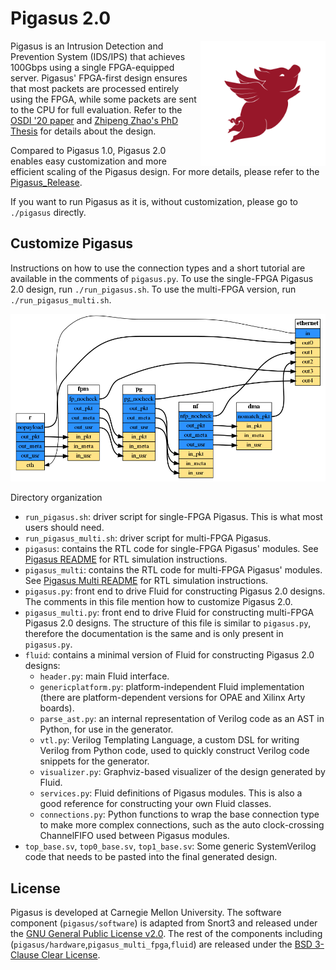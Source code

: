 # Pigasus 2.0
<img align="right" width="200" src="./pigasus_logo.png">

Pigasus is an Intrusion Detection and Prevention System (IDS/IPS) that achieves 100Gbps using a single FPGA-equipped server. Pigasus' FPGA-first design ensures that most packets are processed entirely using the FPGA, while some packets are sent to the CPU for full evaluation. Refer to the [OSDI '20 paper](https://www.usenix.org/conference/osdi20/presentation/zhao-zhipeng) and [Zhipeng Zhao's PhD Thesis](http://users.ece.cmu.edu/~jhoe/distribution/2021/zhao.pdf) for details about the design.

Compared to Pigasus 1.0, Pigasus 2.0 enables easy customization and more efficient scaling of the Pigasus design. For more details, please refer to the [Pigasus_Release](pigasus_release.md).

If you want to run Pigasus as it is, without customization, please go to `./pigasus` directly. 

## Customize Pigasus
Instructions on how to use the connection types and a short tutorial are available in the comments of `pigasus.py`. To use the single-FPGA Pigasus 2.0 design, run `./run_pigasus.sh`. To use the multi-FPGA version, run `./run_pigasus_multi.sh`.

<img src="./services.gv.png">

Directory organization
* `run_pigasus.sh`: driver script for single-FPGA Pigasus. This is what most users should need.
* `run_pigasus_multi.sh`: driver script for multi-FPGA Pigasus.
* `pigasus`: contains the RTL code for single-FPGA Pigasus' modules. See [Pigasus README](pigasus/README.md) for RTL simulation instructions.
* `pigasus_multi`: contains the RTL code for multi-FPGA Pigasus' modules. See [Pigasus Multi README](pigasus_multi/README.md) for RTL simulation instructions.
* `pigasus.py`: front end to drive Fluid for constructing Pigasus 2.0 designs. The comments in this file mention how to customize Pigasus 2.0.
* `pigasus_multi.py`: front end to drive Fluid for constructing multi-FPGA Pigasus 2.0 designs. The structure of this file is similar to `pigasus.py`, therefore the documentation is the same and is only present in `pigasus.py`.
* `fluid`: contains a minimal version of Fluid for constructing Pigasus 2.0 designs:
    * `header.py`: main Fluid interface.
    * `genericplatform.py`: platform-independent Fluid implementation (there are platform-dependent versions for OPAE and Xilinx Arty boards).
    * `parse_ast.py`: an internal representation of Verilog code as an AST in Python, for use in the generator.
    * `vtl.py`: Verilog Templating Language, a custom DSL for writing Verilog from Python code, used to quickly construct Verilog code snippets for the generator.
    * `visualizer.py`: Graphviz-based visualizer of the design generated by Fluid. 
    * `services.py`: Fluid definitions of Pigasus modules. This is also a good reference for constructing your own Fluid classes.
    * `connections.py`: Python functions to wrap the base connection type to make more complex connections, such as the auto clock-crossing ChannelFIFO used between Pigasus modules.
* `top_base.sv`, `top0_base.sv`, `top1_base.sv`: Some generic SystemVerilog code that needs to be pasted into the final generated design.

## License

Pigasus is developed at Carnegie Mellon University. The software component (`pigasus/software`) is adapted from Snort3 and released under the [GNU General Public License v2.0](software/LICENSE). The rest of the components including (`pigasus/hardware`,`pigasus_multi_fpga`,`fluid`) are released under the [BSD 3-Clause Clear License](hardware/LICENSE). 
